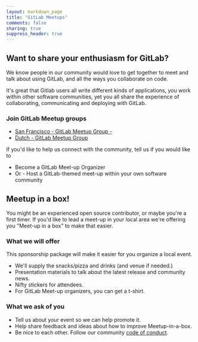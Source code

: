 ```yaml
---
layout: markdown_page
title: "GitLab Meetups"
comments: false
sharing: true
suppress_header: true
---
```


## Want to share your enthusiasm for GitLab?

We know people in our community would love to get together to
meet and talk about using GitLab, and all the ways you collaborate on code.

It's great that Gitlab users all write different kinds of applications,
you work within other software communities, yet you all share the experience
of collaborating, communicating and deploying with GitLab.

### Join GitLab Meetup groups

- [San Francisco - GitLab Meetup Group - ](http://www.meetup.com/GitLab-Meetup-Group/)
- [Dutch - GitLab Meetup Group](http://www.meetup.com/Dutch-GitLab-Meetup-Group/)

If you'd like to help us connect with the community, tell us if you would like to

- Become a GitLab Meet-up Organizer
- Or - Host a GitLab-themed meet-up within your own software community

## Meetup in a box!

You might be an experienced open source contributor, or maybe you're
a first timer. If you'd like to lead a meet-up in your local area we're offering you
"Meet-up in a box" to make that easier.

### What we will offer

This sponsorship package will make it easier for you organize a local event.

- We'll supply the snacks/pizza and drinks (and venue if needed.)
- Presentation materials to talk about the latest release and community news.
- Nifty stickers for attendees.
- For GitLab Meet-up organizers, you can get a t-shirt.

### What we ask of you

- Tell us about your event so we can help promote it.
- Help share feedback and ideas about how to improve Meetup-in-a-box.
- Be nice to each other. Follow our community [code of conduct](https://gitlab.com/gitlab-org/gitlab-ce/blob/master/CONTRIBUTING.md#code-of-conduct).
